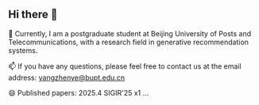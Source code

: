 ## Hi there 👋

🌱 Currently, I am a postgraduate student at Beijing University of Posts and Telecommunications, with a research field in generative recommendation systems.

📫 If you have any questions, please feel free to contact us at the email address: yangzhenye@bupt.edu.cn

😄 Published papers:
2025.4 SIGIR'25 x1
...

<!--
**Alex-bupt/Alex-bupt** is a ✨ _special_ ✨ repository because its `README.md` (this file) appears on your GitHub profile.

Here are some ideas to get you started:

- 🔭 I’m currently working on ...
- 🌱 I’m currently learning ...
- 👯 I’m looking to collaborate on ...
- 🤔 I’m looking for help with ...
- 💬 Ask me about ...
- 📫 How to reach me: ...
- 😄 Pronouns: ...
- ⚡ Fun fact: ...
-->
